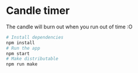 # Candle timer

The candle will burn out when you run out of time :O

```bash
# Install dependencies
npm install
# Run the app
npm start
# Make distributable
npm run make
```